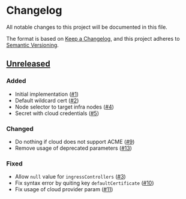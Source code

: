 # Changelog
All notable changes to this project will be documented in this file.

The format is based on [Keep a Changelog](https://keepachangelog.com/en/1.0.0/),
and this project adheres to [Semantic Versioning](https://semver.org/spec/v2.0.0.html).

## [Unreleased]
### Added

- Initial implementation ([#1])
- Default wildcard cert ([#2])
- Node selector to target infra nodes ([#4])
- Secret with cloud credentials ([#5])

### Changed

- Do nothing if cloud does not support ACME ([#9])
- Remove usage of deprecated parameters ([#13])

### Fixed
- Allow `null` value for `ingressControllers` ([#3])
- Fix syntax error by quiting key `defaultCertificate` ([#10])
- Fix usage of cloud provider param ([#11])

[Unreleased]: https://github.com/appuio/component-openshift4-ingress/compare/44356edb4db73e762cd8896fb3b5a6f11f698799...HEAD

[#1]: https://github.com/appuio/component-openshift4-ingress/pull/1
[#2]: https://github.com/appuio/component-openshift4-ingress/pull/2
[#3]: https://github.com/appuio/component-openshift4-ingress/pull/3
[#4]: https://github.com/appuio/component-openshift4-ingress/pull/4
[#5]: https://github.com/appuio/component-openshift4-ingress/pull/5
[#9]: https://github.com/appuio/component-openshift4-ingress/pull/9
[#10]: https://github.com/appuio/component-openshift4-ingress/pull/10
[#11]: https://github.com/appuio/component-openshift4-ingress/pull/11
[#13]: https://github.com/appuio/component-openshift4-ingress/pull/13
